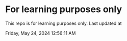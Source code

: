 # For learning purposes only
This repo is for learning purposes only.
Last updated at

Friday, May 24, 2024 12:56:11 AM

